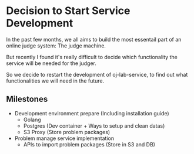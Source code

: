 # Decision to Start Service Development

In the past few months,
we all aims to build the most essentail part of an online judge system:
The judge machine.

But recently I found it's really difficult to decide
which functionality the service will be needed for the judger.

So we decide to restart the development of oj-lab-service,
to find out what functionalities we will need in the future.

## Milestones

- Development environment prepare (Including installation guide)
  - Golang
  - Postgres (Dev container + Ways to setup and clean datas)
  - S3 Proxy (Store problem packages)
- Problem manage service implementation
  - APIs to import problem packages (Store in S3 and DB)
